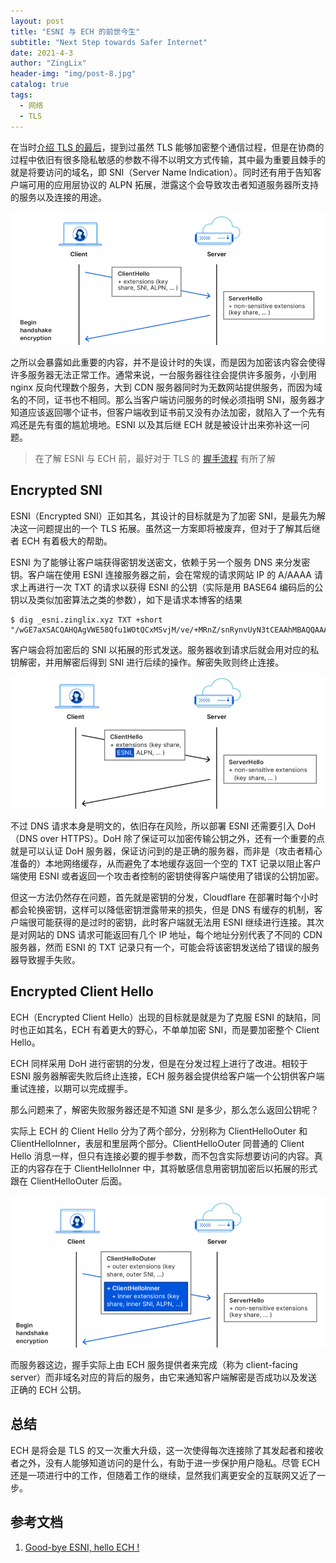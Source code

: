 ```yaml
---
layout: post
title: "ESNI 与 ECH 的前世今生"
subtitle: "Next Step towards Safer Internet"
date: 2021-4-3
author: "ZingLix"
header-img: "img/post-8.jpg"
catalog: true
tags:
  - 网络
  - TLS
---
```


在当时[介绍 TLS 的最后](/2019/05/07/tls-handshake/#总结)，提到过虽然 TLS 能够加密整个通信过程，但是在协商的过程中依旧有很多隐私敏感的参数不得不以明文方式传输，其中最为重要且棘手的就是将要访问的域名，即 SNI（Server Name Indication）。同时还有用于告知客户端可用的应用层协议的 ALPN 拓展，泄露这个会导致攻击者知道服务器所支持的服务以及连接的用途。

![](/img/in-post/TLS/ech-1.png)

之所以会暴露如此重要的内容，并不是设计时的失误，而是因为加密该内容会使得许多服务器无法正常工作。通常来说，一台服务器往往会提供许多服务，小到用 nginx 反向代理数个服务，大到 CDN 服务器同时为无数网站提供服务，而因为域名的不同，证书也不相同。那么当客户端访问服务的时候必须指明 SNI，服务器才知道应该返回哪个证书，但客户端收到证书前又没有办法加密，就陷入了一个先有鸡还是先有蛋的尴尬境地。ESNI 以及其后继 ECH 就是被设计出来弥补这一问题。

> 在了解 ESNI 与 ECH 前，最好对于 TLS 的 [握手流程](/2019/05/07/tls-handshake/#握手流程) 有所了解

## Encrypted SNI

ESNI（Encrypted SNI）正如其名，其设计的目标就是为了加密 SNI，是最先为解决这一问题提出的一个 TLS 拓展。虽然这一方案即将被废弃，但对于了解其后继者 ECH 有着极大的帮助。

ESNI 为了能够让客户端获得密钥发送密文，依赖于另一个服务 DNS 来分发密钥。客户端在使用 ESNI 连接服务器之前，会在常规的请求网站 IP 的 A/AAAA 请求上再进行一次 TXT 的请求以获得 ESNI 的公钥（实际是用 BASE64 编码后的公钥以及类似加密算法之类的参数），如下是请求本博客的结果

```
$ dig _esni.zinglix.xyz TXT +short
"/wGE7aXSACQAHQAgVWE58Qfu1WOtQCxMSvjM/ve/+MRnZ/snRynvUyN3tCEAAhMBAQQAAAAAYGQd8AAAAABgbAbwAAA="
```

客户端会将加密后的 SNI 以拓展的形式发送。服务器收到请求后就会用对应的私钥解密，并用解密后得到 SNI 进行后续的操作。解密失败则终止连接。

![](/img/in-post/TLS/ech-2.png)

不过 DNS 请求本身是明文的，依旧存在风险，所以部署 ESNI 还需要引入 DoH（DNS over HTTPS）。DoH 除了保证可以加密传输公钥之外，还有一个重要的点就是可以认证 DoH 服务器，保证访问到的是正确的服务器，而非是（攻击者精心准备的）本地网络缓存，从而避免了本地缓存返回一个空的 TXT 记录以阻止客户端使用 ESNI 或者返回一个攻击者控制的密钥使得客户端使用了错误的公钥加密。

但这一方法仍然存在问题，首先就是密钥的分发，Cloudflare 在部署时每个小时都会轮换密钥，这样可以降低密钥泄露带来的损失，但是 DNS 有缓存的机制，客户端很可能获得的是过时的密钥，此时客户端就无法用 ESNI 继续进行连接。其次是对网站的 DNS 请求可能返回有几个 IP 地址，每个地址分别代表了不同的 CDN 服务器，然而 ESNI 的 TXT 记录只有一个，可能会将该密钥发送给了错误的服务器导致握手失败。

## Encrypted Client Hello

ECH（Encrypted Client Hello）出现的目标就是就是为了克服 ESNI 的缺陷，同时也正如其名，ECH 有着更大的野心，不单单加密 SNI，而是要加密整个 Client Hello。

ECH 同样采用 DoH 进行密钥的分发，但是在分发过程上进行了改进。相较于 ESNI 服务器解密失败后终止连接，ECH 服务器会提供给客户端一个公钥供客户端重试连接，以期可以完成握手。

那么问题来了，解密失败服务器还是不知道 SNI 是多少，那么怎么返回公钥呢？

实际上 ECH 的 Client Hello 分为了两个部分，分别称为 ClientHelloOuter 和 ClientHelloInner，表层和里层两个部分。ClientHelloOuter 同普通的 Client Hello 消息一样，但只有连接必要的握手参数，而不包含实际想要访问的内容。真正的内容存在于 ClientHelloInner 中，其将敏感信息用密钥加密后以拓展的形式跟在 ClientHelloOuter 后面。

![](/img/in-post/TLS/ech-3.png)

而服务器这边，握手实际上由 ECH 服务提供者来完成（称为 client-facing server）而非域名对应的背后的服务，由它来通知客户端解密是否成功以及发送正确的 ECH 公钥。

## 总结

ECH 是将会是 TLS 的又一次重大升级，这一次使得每次连接除了其发起者和接收者之外，没有人能够知道访问的是什么，有助于进一步保护用户隐私。尽管 ECH 还是一项进行中的工作，但随着工作的继续，显然我们离更安全的互联网又近了一步。

## 参考文档

1. [Good-bye ESNI, hello ECH !](https://blog.cloudflare.com/encrypted-client-hello/)